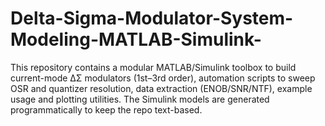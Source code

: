 # Delta-Sigma-Modulator-System-Modeling-MATLAB-Simulink-
This repository contains a modular MATLAB/Simulink toolbox to build current-mode ΔΣ modulators (1st–3rd order), automation scripts to sweep OSR and quantizer resolution, data extraction (ENOB/SNR/NTF), example usage and plotting utilities. The Simulink models are generated programmatically to keep the repo text-based.

